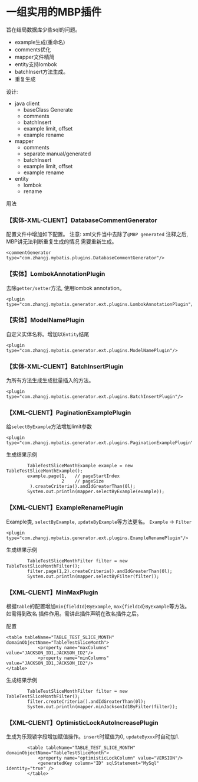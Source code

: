 # 一组实用的MBP插件
旨在结局数据库少些sql的问题。
* example生成(重命名)
* comments优化
* mapper文件精简
* entity支持lombok
* batchInsert方法生成。
* 重复生成

设计:

* java client
    * baseClass Generate
    * comments
    * batchInsert
    * example limit, offset
    * example rename
* mapper
    * comments
    * separate manual/generated
    * batchInsert
    * example limit, offset
    * example rename
* entity
    * lombok
    * rename


用法

### 【实体-XML-CLIENT】DatabaseCommentGenerator
配置文件中增加如下配置。 注意: xml文件当中去除了`@MBP generated` 注释之后, MBP讲无法判断重复生成的情况
需要重新生成。


```
<commentGenerator type="com.zhangj.mybatis.plugins.DatabaseCommentGenerator"/>
```

### 【实体】LombokAnnotationPlugin
去除`getter/setter`方法, 使用lombok annotation。

```
<plugin type="com.zhangj.mybatis.generator.ext.plugins.LombokAnnotationPlugin"/>
```

### 【实体】ModelNamePlugin
自定义实体名称。增加以`Entity`结尾

```
<plugin type="com.zhangj.mybatis.generator.ext.plugins.ModelNamePlugin"/>
```

### 【实体-XML-CLIENT】BatchInsertPlugin
为所有方法生成生成批量插入的方法。

```
<plugin type="com.zhangj.mybatis.generator.ext.plugins.BatchInsertPlugin"/>
```

### 【XML-CLIENT】PaginationExamplePlugin
给`selectByExample`方法增加limit参数

```
<plugin type="com.zhangj.mybatis.generator.ext.plugins.PaginationExamplePlugin"/>
```

生成结果示例

```
        TableTestSliceMonthExample example = new TableTestSliceMonthExample();
        example.page(1,   // pageStartIndex
                     2    // pageSize
         ).createCriteria().andIdGreaterThan(0l);
        System.out.println(mapper.selectByExample(example));
```

### 【XML-CLIENT】ExampleRenamePlugin
Example类, `selectByExample`, `updateByExample`等方法更名。 `Example` -> `Filter`

```
<plugin type="com.zhangj.mybatis.generator.ext.plugins.ExampleRenamePlugin"/>
```

生成结果示例

```
        TableTestSliceMonthFilter filter = new TableTestSliceMonthFilter();
        filter.page(1,2).createCriteria().andIdGreaterThan(0l);
        System.out.println(mapper.selectByFilter(filter));
```

### 【XML-CLIENT】MinMaxPlugin
根据`table`的配置增加`min{fieldId}ByExample`, `max{fieldId}ByExample`等方法。如需得到改名
插件作用。需讲此插件声明在改名插件之后。

配置

```
<table tableName="TABLE_TEST_SLICE_MONTH" domainObjectName="TableTestSliceMonth">
            <property name="maxColumns" value="JACKSON_ID1,JACKSON_ID2"/>
            <property name="minColumns" value="JACKSON_ID1,JACKSON_ID2"/>
</table>
```

生成结果示例

```
        TableTestSliceMonthFilter filter = new TableTestSliceMonthFilter();
        filter.createCriteria().andIdGreaterThan(0l);
        System.out.println(mapper.minJacksonId1ByFilter(filter));
```

### 【XML-CLIENT】OptimisticLockAutoIncreasePlugin
生成为乐观锁字段增加赋值操作。`insert`时赋值为0, `updateByxxx`时自动加1.

```
        <table tableName="TABLE_TEST_SLICE_MONTH" domainObjectName="TableTestSliceMonth">
            <property name="optimisticLockColumn" value="VERSION"/>
            <generatedKey column="ID" sqlStatement="MySql" identity="true" />
        </table>
```